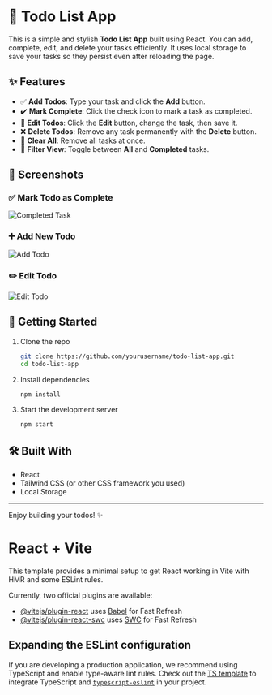 
# 📝 Todo List App

This is a simple and stylish **Todo List App** built using React. You can add, complete, edit, and delete your tasks efficiently. It uses local storage to save your tasks so they persist even after reloading the page.

## ✨ Features

- ✅ **Add Todos**: Type your task and click the **Add** button.
- ✔️ **Mark Complete**: Click the check icon to mark a task as completed.
- 🔁 **Edit Todos**: Click the **Edit** button, change the task, then save it.
- ❌ **Delete Todos**: Remove any task permanently with the **Delete** button.
- 🔄 **Clear All**: Remove all tasks at once.
- 📂 **Filter View**: Toggle between **All** and **Completed** tasks.

## 📸 Screenshots

### ✅ Mark Todo as Complete
![Completed Task](./completed-task.png)

### ➕ Add New Todo
![Add Todo](./add-todo.png)

### ✏️ Edit Todo
![Edit Todo](./edit-todo.png)

## 🚀 Getting Started

1. Clone the repo
   ```bash
   git clone https://github.com/yourusername/todo-list-app.git
   cd todo-list-app
   ```

2. Install dependencies
   ```bash
   npm install
   ```

3. Start the development server
   ```bash
   npm start
   ```

## 🛠️ Built With

- React
- Tailwind CSS (or other CSS framework you used)
- Local Storage

---

Enjoy building your todos! ✨






# React + Vite

This template provides a minimal setup to get React working in Vite with HMR and some ESLint rules.

Currently, two official plugins are available:

- [@vitejs/plugin-react](https://github.com/vitejs/vite-plugin-react/blob/main/packages/plugin-react/README.md) uses [Babel](https://babeljs.io/) for Fast Refresh
- [@vitejs/plugin-react-swc](https://github.com/vitejs/vite-plugin-react-swc) uses [SWC](https://swc.rs/) for Fast Refresh

## Expanding the ESLint configuration

If you are developing a production application, we recommend using TypeScript and enable type-aware lint rules. Check out the [TS template](https://github.com/vitejs/vite/tree/main/packages/create-vite/template-react-ts) to integrate TypeScript and [`typescript-eslint`](https://typescript-eslint.io) in your project.
